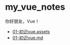 # my_vue_notes
你好朋友，Vue！

<!--filetoc-start-->
- [01-初识vue.assets](https://github.com/zsf1482451437/my_vue_notes/tree/main/src/01-初识vue.assets)
- [01-初识vue.md](https://github.com/zsf1482451437/my_vue_notes/tree/main/src/01-初识vue.md)
<!--filetoc-end-->
